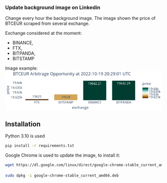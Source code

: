 ### Update background image on Linkedin

Change every hour the background image. The image shown the price of BTCEUR scraped from several exchange.

Exchange considered at the moment:
- BINANCE,
- FTX,
- BITPANDA,
- BITSTAMP


Image example:
![alt text](https://github.com/ipergiove/screenshot-price/blob/main/plots/BTCEUR.png)


## Installation
Python 3.10 is used

```bash
pip install -r requirements.txt
```

Google Chrome is used to update the image, to install it:
```bash
wget https://dl.google.com/linux/direct/google-chrome-stable_current_amd64.deb

sudo dpkg -i google-chrome-stable_current_amd64.deb
```